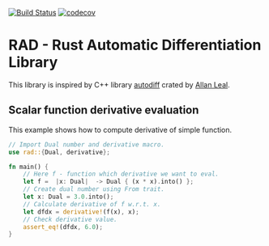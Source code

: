 [![Build Status](https://travis-ci.org/supersega/rad.svg?branch=master)](https://travis-ci.org/github/supersega/rad)
[![codecov](https://codecov.io/gh/supersega/rad/branch/master/graph/badge.svg)](https://codecov.io/gh/supersega/rad)

# RAD - Rust Automatic Differentiation Library
This library is inspired by C++ library [autodiff](https://github.com/autodiff/autodiff) crated by [Allan Leal](https://github.com/allanleal).

## Scalar function derivative evaluation
This example shows how to compute derivative of simple function.
```rust
// Import Dual number and derivative macro.
use rad::{Dual, derivative};

fn main() {
	// Here f - function which derivative we want to eval.
	let f =  |x: Dual|  -> Dual { (x * x).into() };
	// Create dual number using From trait.
	let x: Dual = 3.0.into();
	// Calculate derivative of f w.r.t. x.
	let dfdx = derivative!(f(x), x);
	// Check derivative value.
	assert_eq!(dfdx, 6.0);
}
```
